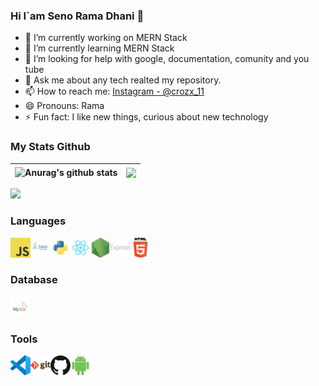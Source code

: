 ### Hi I`am Seno Rama Dhani 👋

- 🔭 I’m currently working on MERN Stack
- 🌱 I’m currently learning MERN Stack
- 🤔 I’m looking for help with google, documentation, comunity and you tube
- 💬 Ask me about any tech realted my repository.
- 📫 How to reach me: [Instagram - @crozx_11](https://www.instagram.com/crozx_11/)
- 😄 Pronouns: Rama
- ⚡ Fun fact: I like new things, curious about new technology


### My Stats Github
| <img align="center" src="https://github-readme-stats.vercel.app/api?username=raa11dev&show_icons=true&include_all_commits=true&theme=vue&hide_border=true" alt="Anurag's github stats" /></a> | <a href="https://github.com/anuraghazra/github-readme-stats"><img align="center" src="https://github-readme-stats.vercel.app/api/top-langs/?username=raa11dev&layout=compact&theme=vue&hide_border=true" /> |
| ------------- | ------------- |
  <img src="https://github-readme-stats.vercel.app/api/top-langs/?username=raa11dev&langs_count=8&theme=vue">


### Languages
<img align="left" height="32" width="32" src="https://raw.githubusercontent.com/github/explore/80688e429a7d4ef2fca1e82350fe8e3517d3494d/topics/javascript/javascript.png"> <img align="left" height="32" width="32" src="https://raw.githubusercontent.com/github/explore/80688e429a7d4ef2fca1e82350fe8e3517d3494d/topics/java/java.png"> <img align="left" height="32" width="32" src="https://raw.githubusercontent.com/github/explore/80688e429a7d4ef2fca1e82350fe8e3517d3494d/topics/python/python.png"> <img align="left" height="32" width="32" src="https://raw.githubusercontent.com/github/explore/80688e429a7d4ef2fca1e82350fe8e3517d3494d/topics/react/react.png"> <img align="left" height="32" width="32" src="https://raw.githubusercontent.com/github/explore/80688e429a7d4ef2fca1e82350fe8e3517d3494d/topics/nodejs/nodejs.png"> <img align="left" height="32" width="32" src="https://raw.githubusercontent.com/github/explore/80688e429a7d4ef2fca1e82350fe8e3517d3494d/topics/express/express.png"> <img height="32" width="32" src="https://raw.githubusercontent.com/github/explore/80688e429a7d4ef2fca1e82350fe8e3517d3494d/topics/html/html.png">


### Database
<img height="32" width="32" src="https://raw.githubusercontent.com/github/explore/80688e429a7d4ef2fca1e82350fe8e3517d3494d/topics/mysql/mysql.png">


### Tools
<img align="left" height="32" width="32" src="https://raw.githubusercontent.com/github/explore/80688e429a7d4ef2fca1e82350fe8e3517d3494d/topics/visual-studio-code/visual-studio-code.png"> <img align="left" height="32" width="32" src="https://raw.githubusercontent.com/github/explore/80688e429a7d4ef2fca1e82350fe8e3517d3494d/topics/git/git.png"> <img align="left" height="32" width="32" src="https://raw.githubusercontent.com/github/explore/78df643247d429f6cc873026c0622819ad797942/topics/github/github.png"> <img height="32" width="32" src="https://raw.githubusercontent.com/github/explore/80688e429a7d4ef2fca1e82350fe8e3517d3494d/topics/android/android.png">
